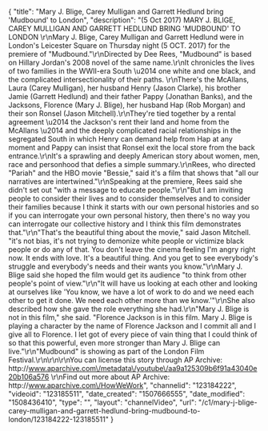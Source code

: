 {
    "title": "Mary J. Blige, Carey Mulligan and Garrett Hedlund bring 'Mudbound' to London",
    "description": "(5 Oct 2017) MARY J. BLIGE, CAREY MULLIGAN AND GARRETT HEDLUND BRING 'MUDBOUND' TO LONDON \r\nMary J. Blige, Carey Mulligan and Garrett Hedlund were in London's Leicester Square on Thursday night (5 OCT. 2017) for the premiere of \"Mudbound.\"\r\nDirected by Dee Rees, \"Mudbound\" is based on Hillary Jordan's 2008 novel of the same name.\r\nIt chronicles the lives of two families in the WWII-era South \u2014 one white and one black, and the complicated intersectionality of their paths. \r\nThere's the McAllans, Laura (Carey Mulligan), her husband Henry (Jason Clarke), his brother Jamie (Garrett Hedlund) and their father Pappy (Jonathan Banks), and the Jacksons, Florence (Mary J. Blige), her husband Hap (Rob Morgan) and their son Ronsel (Jason Mitchell).\r\nThey're tied together by a rental agreement \u2014 the Jackson's rent their land and home from the McAllans \u2014 and the deeply complicated racial relationships in the segregated South in which Henry can demand help from Hap at any moment and Pappy can insist that Ronsel exit the local store from the back entrance.\r\nIt's a sprawling and deeply American story about women, men, race and personhood that defies a simple summary.\r\nRees, who directed \"Pariah\" and the HBO movie \"Bessie,\" said it's a film that shows that \"all our narratives are intertwined.\"\r\nSpeaking at the premiere, Rees said she didn't set out \"with a message to educate people.\"\r\n\"But I am inviting people to consider their lives and to consider themselves and to consider their families because I think it starts with our own personal histories and so if you can interrogate your own personal history, then there's no way you can interrogate our collective history and I think this film demonstrates that.\"\r\n\"That's the beautiful thing about the movie,\" said Jason Mitchell. \"it's not bias, it's not trying to demonize white people or victimize black people or do any of that. You don't leave the cinema feeling I'm angry right now. It ends with love. It's a beautiful thing. And you get to see everybody's struggle and everybody's needs and their wants you know.\"\r\nMary J. Blige said she hoped the film would get its audience \"to think from other people's point of view.\"\r\n\"It will have us looking at each other and looking at ourselves like 'You know, we have a lot of work to do and we need each other to get it done. We need each other more than we know.'\"\r\nShe also described how she gave the role everything she had.\r\n\"Mary J. Blige is not in this film,\" she said. \"Florence Jackson is in this film. Mary J. Blige is playing a character by the name of Florence Jackson and I commit all and I give all to Florence. I let got of every piece of vain thing that I could think of so that this powerful, even more stronger than Mary J. Blige can live.\"\r\n\"Mudbound\" is showing as part of the London Film Festival.\r\n\r\n\r\nYou can license this story through AP Archive: http:\/\/www.aparchive.com\/metadata\/youtube\/aa9a125309b6f91a43040e20b106a576 \r\nFind out more about AP Archive: http:\/\/www.aparchive.com\/HowWeWork",
    "channelid": "123184222",
    "videoid": "123185511",
    "date_created": "1507666555",
    "date_modified": "1508436410",
    "type": "",
    "layout": "channelVideo",
    "url": "\/c1\/mary-j-blige-carey-mulligan-and-garrett-hedlund-bring-mudbound-to-london\/123184222-123185511"
}